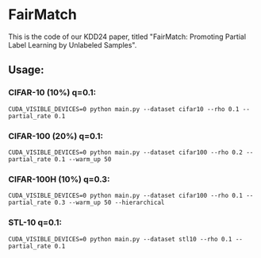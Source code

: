 # FairMatch
This is the code of our KDD24 paper, titled "FairMatch: Promoting Partial Label Learning by Unlabeled Samples".

## Usage:
### CIFAR-10 (10%) q=0.1:

```
CUDA_VISIBLE_DEVICES=0 python main.py --dataset cifar10 --rho 0.1 --partial_rate 0.1
```

### CIFAR-100 (20%) q=0.1:

```
CUDA_VISIBLE_DEVICES=0 python main.py --dataset cifar100 --rho 0.2 --partial_rate 0.1 --warm_up 50
```

### CIFAR-100H (10%) q=0.3:

```
CUDA_VISIBLE_DEVICES=0 python main.py --dataset cifar100 --rho 0.1 --partial_rate 0.3 --warm_up 50 --hierarchical
```

### STL-10 q=0.1:

```
CUDA_VISIBLE_DEVICES=0 python main.py --dataset stl10 --rho 0.1 --partial_rate 0.1
```
